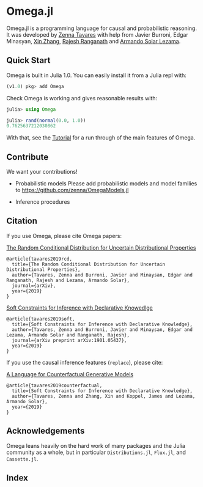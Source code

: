 # Omega.jl

Omega.jl is a programming language for causal and probabilistic reasoning.
It was developed by [Zenna Tavares](http://zenna.org) with help from Javier Burroni, Edgar Minasyan, [Xin Zhang](http://people.csail.mit.edu/xzhang/), [Rajesh Ranganath](https://cims.nyu.edu/~rajeshr/) and [Armando Solar Lezama](https://people.csail.mit.edu/asolar/).

## Quick Start

Omega is built in Julia 1.0.  You can easily install it from a Julia repl with:

```julia
(v1.0) pkg> add Omega
```

Check Omega is working and gives reasonable results with: 

```julia
julia> using Omega

julia> rand(normal(0.0, 1.0))
0.7625637212030862
```

With that, see the [Tutorial](basictutorial.md) for a run through of the main features of Omega. 

## Contribute

We want your contributions!

- Probabilistic models
Please add probabilistic models and model families to https://github.com/zenna/OmegaModels.jl

- Inference procedures


## Citation

If you use Omega, please cite Omega papers:

[The Random Conditional Distribution for Uncertain Distributional Properties](http://www.zenna.org/publications/rcd.pdf)

```
@article{tavares2019rcd,
  title={The Random Conditional Distribution for Uncertain Distributional Properties},
  author={Tavares, Zenna and Burroni, Javier and Minaysan, Edgar and Ranganath, Rajesh and Lezama, Armando Solar},
  journal={arXiv},
  year={2019}
}
```

[Soft Constraints for Inference with Declarative Knowedlge](http://www.zenna.org/publications/icmlsoft.pdf)

```
@article{tavares2019soft,
  title={Soft Constraints for Inference with Declarative Knowledge},
  author={Tavares, Zenna and Burroni, Javier and Minaysan, Edgar and Lezama, Armando Solar and Ranganath, Rajesh},
  journal={arXiv preprint arXiv:1901.05437},
  year={2019}
}
```

If you use the causal inference features (`replace`), please cite:

[A Language for Counterfactual Generative Models](http://www.zenna.org/publications/causal.pdf)

```
@article{tavares2019counterfactual,
  title={Soft Constraints for Inference with Declarative Knowledge},
  author={Tavares, Zenna and Zhang, Xin and Koppel, James and Lezama, Armando Solar},
  year={2019}
}
```

## Acknowledgements

Omega leans heavily on the hard work of many packages and the Julia community as a whole, but in particular `Distributions.jl`, `Flux.jl`, and `Cassette.jl`.

## Index

```@contents
```

```@index
```
